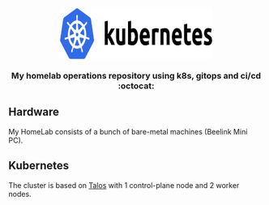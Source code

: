 <div align="center">

<img src="https://raw.githubusercontent.com/melvinlee/k8s-homelab/main/docs/assets/logo.png" align="center" width="300" height="100" alt="K8s Homelab Logo"/>

<!-- markdownlint-disable no-trailing-punctuation -->

### My homelab operations repository using k8s, gitops and ci/cd :octocat:

</div>

## Hardware
My HomeLab consists of a bunch of bare-metal machines (Beelink Mini PC).

## Kubernetes
The cluster is based on [Talos](https://www.talos.dev) with 1 control-plane node and 2 worker nodes.
